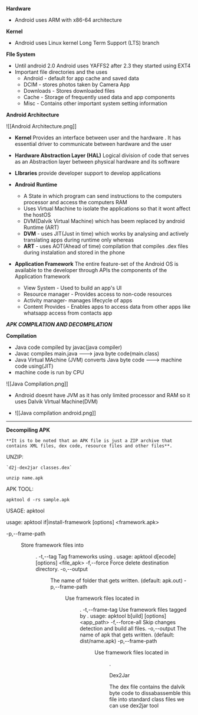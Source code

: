 

**Hardware**
- Android uses ARM with x86-64 architecture

**Kernel**
- Android uses Linux kernel Long Term Support (LTS) branch

**FIle System**
- Until android 2.0 Android uses YAFFS2 after 2.3 they started using EXT4
- Important file directories and the uses
     - Android - default for app cache and saved data
     - DCIM - stores photos taken by Camera App
     - Downloads - Stores downloaded files
     - Cache - Storage of frequently used data and app components
     - Misc - Contains other important system setting information


**Android Architecture**

![[Android Architecture.png]]

- **Kernel** 
	  Provides an interface between user and the hardware . It has essential driver to communicate between hardware and the user
- **Hardware Abstraction Layer (HAL)** 
	   Logical division of code that serves as an Abstraction layer between physical hardware and its software
- **LIbraries** 
	   provide developer support to develop applications

- **Android Runtime** 
     - A State in which program can send instructions to the computers processor and access the computers RAM
     - Uses Virtual Machine to isolate the applications so that it wont affect the hostOS
     - DVM(Dalvik Virtual Machine) which has beem replaced by android Runtime (ART)
     - **DVM** - uses JIT(Just in time) which works by analysing and actively translating apps during runtime only whereas 
     - **ART** - uses AOT(Ahead of time) compilation that compiles .dex files during instalation and stored in the phone

- **Application Framework** 
     The entire feature-set of the Android OS is available to the developer through APIs
     the components of the Application framework
     - View System - Used to build an app's UI
     - Resource manager - Provides access to non-code resources
     - Activity manager- manages lifecycle of apps
     - Content Provides - Enables apps to access data from other apps like whatsapp access from contacts app



***APK COMPILATION AND DECOMPILATION***


**Compilation** 
  
   - Java code compiled by javac(java compiler)
   - Javac compiles main.java ---> java byte code(main.class)
   - Java Virtual MAchine (JVM) converts Java byte code ---> machine code using(JIT)
   - machine code is run by CPU

![[Java Compilation.png]]



- Android doesnt have JVM as it has only limited processor and RAM so it uses Dalvik VIrtual Machine(DVM)



- ![[Java compilation android.png]]


---


**Decompiling APK**

	**It is to be noted that an APK file is just a ZIP archive that contains XML files, dex code, resource files and other files**.


UNZIP:
```
`d2j-dex2jar classes.dex`
```
```
unzip name.apk
```


APK TOOL:

```
apktool d -rs sample.apk
```
 
USAGE: apktool

usage: apktool if|install-framework [options] <framework.apk>

 -p,--frame-path <dir>   Store framework files into <dir>.
 -t,--tag <tag>          Tag frameworks using <tag>.
usage: apktool d[ecode] [options] <file_apk>
 -f,--force              Force delete destination directory.
 -o,--output <dir>       The name of folder that gets written. (default: apk.out)
 -p,--frame-path <dir>   Use framework files located in <dir>.
 -t,--frame-tag <tag>    Use framework files tagged by <tag>.
usage: apktool b[uild] [options] <app_path>
 -f,--force-all          Skip changes detection and build all files.
 -o,--output <file>      The name of apk that gets written. (default: dist/name.apk)
 -p,--frame-path <dir>   Use framework files located in <dir>.
 
 Dex2Jar

The dex file contains the dalvik byte code to dissabassemble this file into standard class files we can use dex2jar tool
